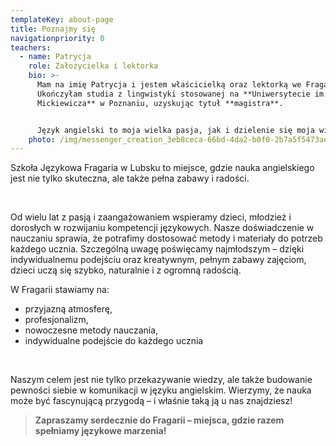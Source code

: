 ```yaml
---
templateKey: about-page
title: Poznajmy się
navigationpriority: 0
teachers:
  - name: Patrycja
    role: Założycielka i lektorka
    bio: >-
      Mam na imię Patrycja i jestem właścicielką oraz lektorką we Fragarii.
      Ukończyłam studia z lingwistyki stosowanej na **Uniwersytecie im. Adama
      Mickiewicza** w Poznaniu, uzyskując tytuł **magistra**.


      Język angielski to moja wielka pasja, jak i dzielenie się moja wiedzą z innymi. Praca z dziećmi i dorosłymi daje mi ogromną satysfakcję, a każdy postęp moich kursantów to dla mnie prawdziwa radość i motywacja do dalszego działania.
    photo: /img/messenger_creation_3eb8ceca-66bd-4da2-b0f0-2b7a5f5473ae.jpeg
---
```

Szkoła Językowa Fragaria w Lubsku to miejsce, gdzie nauka angielskiego jest nie tylko skuteczna, ale także pełna zabawy i radości.

<br/>

Od wielu lat z pasją i zaangażowaniem wspieramy dzieci, młodzież i dorosłych w rozwijaniu kompetencji językowych. Nasze doświadczenie w nauczaniu sprawia, że potrafimy dostosować metody i materiały do potrzeb każdego ucznia. Szczególną uwagę poświęcamy najmłodszym – dzięki indywidualnemu podejściu oraz kreatywnym, pełnym zabawy zajęciom, dzieci uczą się szybko, naturalnie i z ogromną radością.

W Fragarii stawiamy na:

* przyjazną atmosferę,
* profesjonalizm,
* nowoczesne metody nauczania,
* indywidualne podejście do każdego ucznia

<br/>

Naszym celem jest nie tylko przekazywanie wiedzy, ale także budowanie pewności siebie w komunikacji w języku angielskim. Wierzymy, że nauka może być fascynującą przygodą – i właśnie taką ją u nas znajdziesz!

> **Zapraszamy serdecznie do Fragarii – miejsca, gdzie razem spełniamy językowe marzenia!**